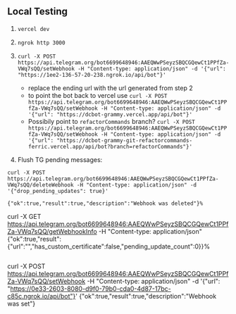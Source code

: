 ## Local Testing

1. `vercel dev`
2. `ngrok http 3000`
3. `curl -X POST https://api.telegram.org/bot6699648946:AAEQWwPSeyzSBQCGQewCt1PPfZa-VWq7sQQ/setWebhook -H "Content-type: application/json" -d '{"url": "https://1ee2-136-57-20-238.ngrok.io/api/bot"}'`

   - replace the ending url with the url generated from step 2
   - to point the bot back to vercel use `curl -X POST https://api.telegram.org/bot6699648946:AAEQWwPSeyzSBQCGQewCt1PPfZa-VWq7sQQ/setWebhook -H "Content-type: application/json" -d '{"url": "https://dcbot-grammy.vercel.app/api/bot"}'`
   - Possibily point to `refactorCommands` branch? `curl -X POST https://api.telegram.org/bot6699648946:AAEQWwPSeyzSBQCGQewCt1PPfZa-VWq7sQQ/setWebhook -H "Content-type: application/json" -d '{"url": "https://dcbot-grammy-git-refactorcommands-ferric.vercel.app/api/bot?branch=refactorCommands"}'`

4. Flush TG pending messages:

```
curl -X POST https://api.telegram.org/bot6699648946:AAEQWwPSeyzSBQCGQewCt1PPfZa-VWq7sQQ/deleteWebhook -H "Content-type: application/json" -d '{"drop_pending_updates": true}'

{"ok":true,"result":true,"description":"Webhook was deleted"}%

```

curl -X GET https://api.telegram.org/bot6699648946:AAEQWwPSeyzSBQCGQewCt1PPfZa-VWq7sQQ/getWebhookInfo -H "Content-type: application/json"
{"ok":true,"result":{"url":"","has_custom_certificate":false,"pending_update_count":0}}%

```

```

curl -X POST https://api.telegram.org/bot6699648946:AAEQWwPSeyzSBQCGQewCt1PPfZa-VWq7sQQ/setWebhook -H "Content-type: application/json" -d '{"url": "https://0e33-2603-8080-d9f0-79b0-cda0-4d87-17bc-c85c.ngrok.io/api/bot"}'
{"ok":true,"result":true,"description":"Webhook was set"}

```

```
